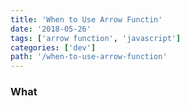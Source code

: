 ```yaml
---
title: 'When to Use Arrow Functin'
date: '2018-05-26'
tags: ['arrow function', 'javascript']
categories: ['dev']
path: '/when-to-use-arrow-function'
---
```


### What

